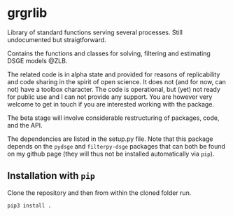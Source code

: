# grgrlib

Library of standard functions serving several processes. Still undocumented but straigtforward. 

Contains the functions and classes for solving, filtering and estimating DSGE models @ZLB.

The related code is in alpha state and provided for reasons of replicability and code sharing in the spirit of open science. It does not (and for now, can not) have a toolbox character. The code is operational, but (yet) not ready for public use and I can not provide any support. You are however very welcome to get in touch if you are interested working with the package.

The beta stage will involve considerable restructuring of packages, code, and the API.

The dependencies are listed in the setup.py file. Note that this package depends on the `pydsge` and `filterpy-dsge` packages that can both be found on my github page (they will thus not be installed automatically via `pip`).

## Installation with `pip`

Clone the repository and then from within the cloned folder run.
```
pip3 install .
```

